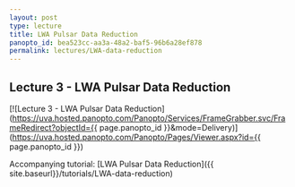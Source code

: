 ```yaml
--- 
layout: post
type: lecture
title: LWA Pulsar Data Reduction
panopto_id: bea523cc-aa3a-48a2-baf5-96b6a28ef878
permalink: lectures/LWA-data-reduction
---
```


## Lecture 3 - LWA Pulsar Data Reduction
[![Lecture 3 - LWA Pulsar Data Reduction](https://uva.hosted.panopto.com/Panopto/Services/FrameGrabber.svc/FrameRedirect?objectId={{ page.panopto_id }}&mode=Delivery)](https://uva.hosted.panopto.com/Panopto/Pages/Viewer.aspx?id={{ page.panopto_id }})

Accompanying tutorial: [LWA Pulsar Data Reduction]({{ site.baseurl}}/tutorials/LWA-data-reduction)

